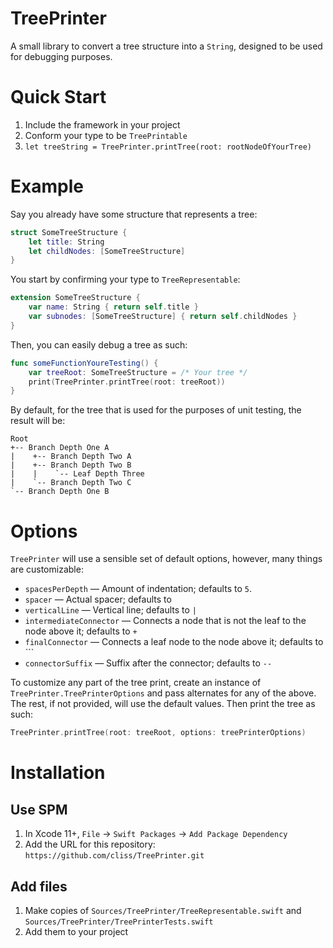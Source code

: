 #  TreePrinter

A small library to convert a tree structure into a `String`, designed to be used for debugging purposes.

# Quick Start

1. Include the framework in your project
2. Conform your type to be `TreePrintable`
3. `let treeString = TreePrinter.printTree(root: rootNodeOfYourTree)`

# Example

Say you already have some structure that represents a tree:

```swift
struct SomeTreeStructure {
    let title: String
    let childNodes: [SomeTreeStructure]
}
```

You start by confirming your type to `TreeRepresentable`:

```swift
extension SomeTreeStructure {
    var name: String { return self.title }
    var subnodes: [SomeTreeStructure] { return self.childNodes }
}
```

Then, you can easily debug a tree as such:

```swift
func someFunctionYoureTesting() {
    var treeRoot: SomeTreeStructure = /* Your tree */
    print(TreePrinter.printTree(root: treeRoot))
}
```

By default, for the tree that is used for the purposes of unit testing, the result will be:

```
Root
+-- Branch Depth One A
|    +-- Branch Depth Two A
|    +-- Branch Depth Two B
|    |    `-- Leaf Depth Three
|    `-- Branch Depth Two C
`-- Branch Depth One B
```

# Options

`TreePrinter` will use a sensible set of default options, however, many things are customizable:

* `spacesPerDepth` — Amount of indentation; defaults to `5`.
* `spacer` — Actual spacer; defaults to ` `
* `verticalLine` — Vertical line; defaults to `|`
* `intermediateConnector` — Connects a node that is not the leaf to the node above it; defaults to `+`
* `finalConnector` — Connects a leaf node to the node above it; defaults to ```
* `connectorSuffix` — Suffix after the connector; defaults to `-- `

To customize any part of the tree print, create an instance of `TreePrinter.TreePrinterOptions` and
pass alternates for any of the above. The rest, if not provided, will use the default values. Then print the tree
as such:

```swift
TreePrinter.printTree(root: treeRoot, options: treePrinterOptions)
```

# Installation

## Use SPM

1. In Xcode 11+, `File` → `Swift Packages` → `Add Package Dependency`
2. Add the URL for this repository: `https://github.com/cliss/TreePrinter.git`

## Add files

1. Make copies of `Sources/TreePrinter/TreeRepresentable.swift` and `Sources/TreePrinter/TreePrinterTests.swift`
2. Add them to your project
